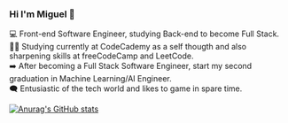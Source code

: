 ### Hi I'm Miguel 👋

💻    Front-end Software Engineer, studying Back-end to become Full Stack.<br>
👨‍🎓    Studying currently at CodeCademy as a self thougth and also sharpening skills at freeCodeCamp and LeetCode.<br>
➡️    After becoming a Full Stack Software Engineer, start my second graduation in Machine Learning/AI Engineer.<br>
🗨️    Entusiastic of the tech world and likes to game in spare time.


[![Anurag's GitHub stats](https://github-readme-stats.vercel.app/api?username=mkpng)](https://github.com/anuraghazra/github-readme-stats)
